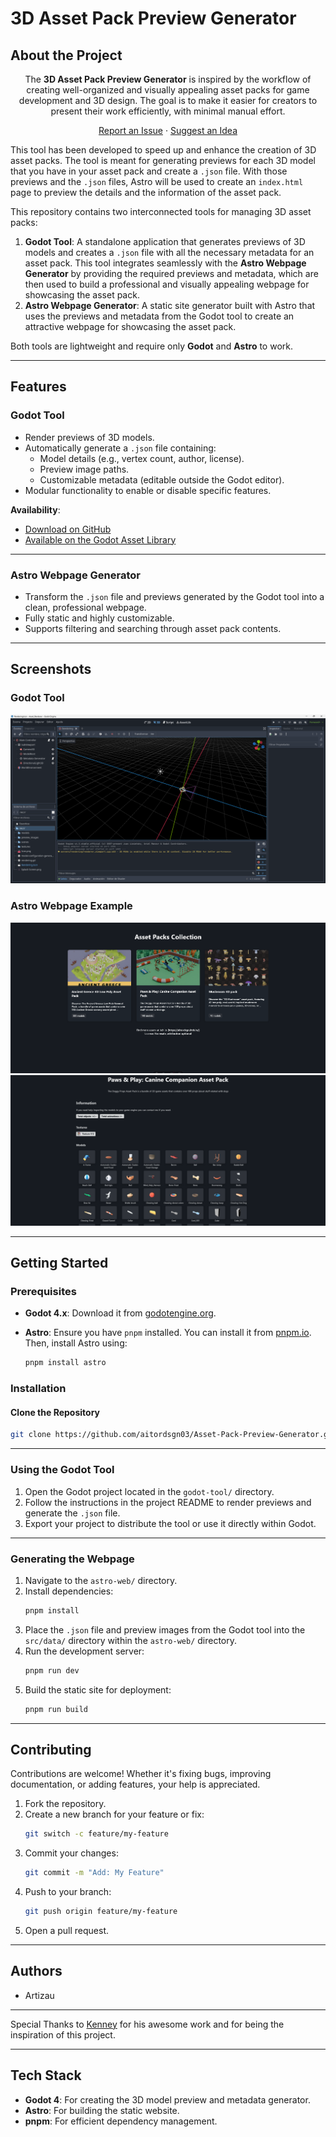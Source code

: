 # 3D Asset Pack Preview Generator

## About the Project

<div align="center">

The **3D Asset Pack Preview Generator** is inspired by the workflow of creating well-organized and visually appealing asset packs for game development and 3D design. The goal is to make it easier for creators to present their work efficiently, with minimal manual effort.

[Report an Issue](https://github.com/aitordsgn03/Asset-Pack-Preview-Generator/issues) · [Suggest an Idea](https://github.com/aitordsgn03/Asset-Pack-Preview-Generator/issues)

</div>

This tool has been developed to speed up and enhance the creation of 3D asset packs. The tool is meant for generating previews for each 3D model that you have in your asset pack and create a `.json` file. With those previews and the `.json` files, Astro will be used to create an `index.html` page to preview the details and the information of the asset pack.

This repository contains two interconnected tools for managing 3D asset packs:

1. **Godot Tool**: A standalone application that generates previews of 3D models and creates a `.json` file with all the necessary metadata for an asset pack. This tool integrates seamlessly with the **Astro Webpage Generator** by providing the required previews and metadata, which are then used to build a professional and visually appealing webpage for showcasing the asset pack.
2. **Astro Webpage Generator**: A static site generator built with Astro that uses the previews and metadata from the Godot tool to create an attractive webpage for showcasing the asset pack.

Both tools are lightweight and require only **Godot** and **Astro** to work.

---

## Features

### Godot Tool

- Render previews of 3D models.
- Automatically generate a `.json` file containing:
  - Model details (e.g., vertex count, author, license).
  - Preview image paths.
  - Customizable metadata (editable outside the Godot editor).
- Modular functionality to enable or disable specific features.

**Availability**:

- [Download on GitHub](https://github.com/aitordsgn03/Asset-Pack-Preview-Generator/releases)
- [Available on the Godot Asset Library](https://godotengine.org/asset-library/asset)

---

### Astro Webpage Generator

- Transform the `.json` file and previews generated by the Godot tool into a clean, professional webpage.
- Fully static and highly customizable.
- Supports filtering and searching through asset pack contents.

---

## Screenshots

### Godot Tool

![Screenshot of Godot editor](/Images/GodotProject_Editor.png)

### Astro Webpage Example

![Screenshot of Principal page](/Images/Index.png)
![Screenshot of Asset Pack Page](/Images/AssetPack.png)

---

## Getting Started

### Prerequisites

- **Godot 4.x**: Download it from [godotengine.org](https://godotengine.org/).
- **Astro**: Ensure you have `pnpm` installed. You can install it from [pnpm.io](https://pnpm.io/). Then, install Astro using:

  ```sh
  pnpm install astro
  ```

### Installation

#### Clone the Repository

```sh
git clone https://github.com/aitordsgn03/Asset-Pack-Preview-Generator.git
```

---

### Using the Godot Tool

1. Open the Godot project located in the `godot-tool/` directory.
2. Follow the instructions in the project README to render previews and generate the `.json` file.
3. Export your project to distribute the tool or use it directly within Godot.

---

### Generating the Webpage

1. Navigate to the `astro-web/` directory.
2. Install dependencies:
   ```sh
   pnpm install
   ```
3. Place the `.json` file and preview images from the Godot tool into the `src/data/` directory within the `astro-web/` directory.
4. Run the development server:
   ```sh
   pnpm run dev
   ```
5. Build the static site for deployment:
   ```sh
   pnpm run build
   ```

---

## Contributing

Contributions are welcome! Whether it's fixing bugs, improving documentation, or adding features, your help is appreciated.

1. Fork the repository.
2. Create a new branch for your feature or fix:
   ```sh
   git switch -c feature/my-feature
   ```
3. Commit your changes:
   ```sh
   git commit -m "Add: My Feature"
   ```
4. Push to your branch:
   ```sh
   git push origin feature/my-feature
   ```
5. Open a pull request.

---

## Authors

- Artizau

---

Special Thanks to [Kenney](https://www.kenney.nl/) for his awesome work and for being the inspiration of this project.

---
## Tech Stack

- **Godot 4**: For creating the 3D model preview and metadata generator.
- **Astro**: For building the static website.
- **pnpm**: For efficient dependency management.
